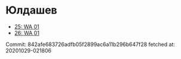 # Юлдашев
- [25: WA 01](25.md)
- [26: WA 01](26.md)

Commit: 842afe683726adfb05f2899ac6a11b296b647f28
 fetched at: 20201029-021806
